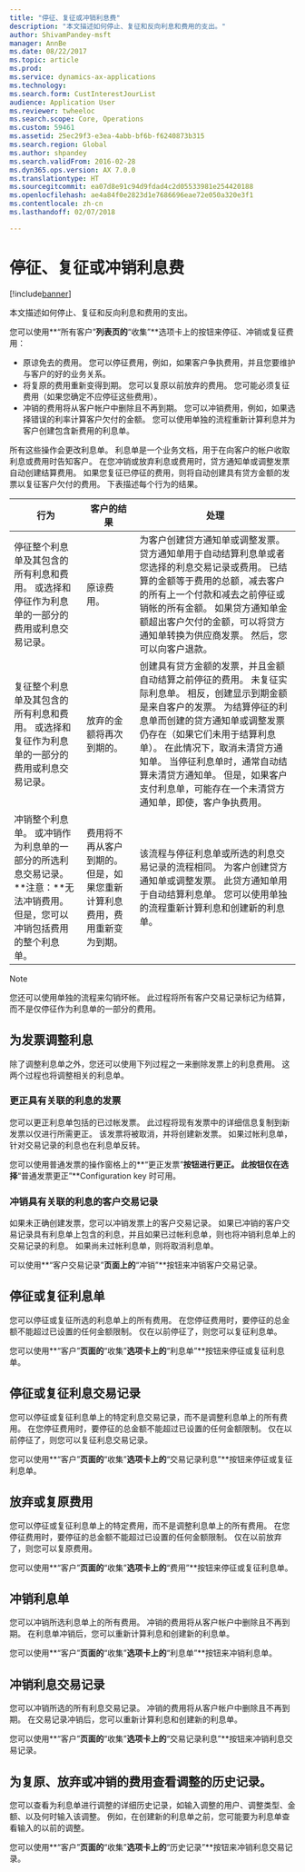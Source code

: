 ```yaml
---
title: "停征、复征或冲销利息费"
description: "本文描述如何停止、复征和反向利息和费用的支出。"
author: ShivamPandey-msft
manager: AnnBe
ms.date: 08/22/2017
ms.topic: article
ms.prod: 
ms.service: dynamics-ax-applications
ms.technology: 
ms.search.form: CustInterestJourList
audience: Application User
ms.reviewer: twheeloc
ms.search.scope: Core, Operations
ms.custom: 59461
ms.assetid: 25ec29f3-e3ea-4abb-bf6b-f6240873b315
ms.search.region: Global
ms.author: shpandey
ms.search.validFrom: 2016-02-28
ms.dyn365.ops.version: AX 7.0.0
ms.translationtype: HT
ms.sourcegitcommit: ea07d8e91c94d9fdad4c2d05533981e254420188
ms.openlocfilehash: ae4a84f0e2823d1e7686696eae72e050a320e3f1
ms.contentlocale: zh-cn
ms.lasthandoff: 02/07/2018

---
```


# <a name="waive-reinstate-or-reverse-interest-fees"></a>停征、复征或冲销利息费

[!include[banner](../includes/banner.md)]


本文描述如何停止、复征和反向利息和费用的支出。

您可以使用**“所有客户”**列表页的**“收集”**选项卡上的按钮来停征、冲销或复征费用：

-   原谅免去的费用。 您可以停征费用，例如，如果客户争执费用，并且您要维护与客户的好的业务关系。
-   将复原的费用重新变得到期。 您可以复原以前放弃的费用。 您可能必须复征费用（如果您确定不应停征这些费用）。
-   冲销的费用将从客户帐户中删除且不再到期。 您可以冲销费用，例如，如果选择错误的利率计算客户欠付的金额。 您可以使用单独的流程重新计算利息并为客户创建包含新费用的利息单。

所有这些操作会更改利息单。 利息单是一个业务文档，用于在向客户的帐户收取利息或费用时告知客户。 在您冲销或放弃利息或费用时，贷方通知单或调整发票自动创建结算费用。 如果您复征已停征的费用，则将自动创建具有贷方金额的发票以复征客户欠付的费用。 下表描述每个行为的结果。

| 行为                                                                                                                                                                                                            | 客户的结果                                                                                             | 处理                                                                                                                                                                                                                                                                                                                                                                                                                                                                                                                                                                                                                                                                                                                         |
|-------------------------------------------------------------------------------------------------------------------------------------------------------------------------------------------------------------------|---------------------------------------------------------------------------------------------------------------------|---------------------------------------------------------------------------------------------------------------------------------------------------------------------------------------------------------------------------------------------------------------------------------------------------------------------------------------------------------------------------------------------------------------------------------------------------------------------------------------------------------------------------------------------------------------------------------------------------------------------------------------------------------------------------------------------------------------------------------|
| 停征整个利息单及其包含的所有利息和费用。 或选择和停征作为利息单的一部分的费用或利息交易记录。                                        | 原谅费用。                                                                                           | 为客户创建贷方通知单或调整发票。 贷方通知单用于自动结算利息单或者您选择的利息交易记录或费用。 已结算的金额等于费用的总额，减去客户的所有上一个付款和减去之前停征或销帐的所有金额。 如果贷方通知单金额超出客户欠付的金额，可以将贷方通知单转换为供应商发票。 然后，您可以向客户退款。                                                       |
| 复征整个利息单及其包含的所有利息和费用。 或选择和复征作为利息单的一部分的费用或利息交易记录。                                | 放弃的金额将再次到期的。                                                                                     | 创建具有贷方金额的发票，并且金额自动结算之前停征的费用。 未复征实际利息单。 相反，创建显示到期金额是来自客户的发票。 为结算停征的利息单而创建的贷方通知单或调整发票仍存在（如果它们未用于结算利息单）。 在此情况下，取消未清贷方通知单。 当停征利息单时，通常自动结算未清贷方通知单。 但是，如果客户支付利息单，可能存在一个未清贷方通知单，即使，客户争执费用。 |
| 冲销整个利息单。 或冲销作为利息单的一部分的所选利息交易记录。 **注意：**无法冲销费用。 但是，您可以冲销包括费用的整个利息单。 | 费用将不再从客户到期的。 但是，如果您重新计算利息费用，费用重新变为到期。 | 该流程与停征利息单或所选的利息交易记录的流程相同。 为客户创建贷方通知单或调整发票。 此贷方通知单用于自动结算利息单。 您可以使用单独的流程重新计算利息和创建新的利息单。                                                                                                                                                                                                                                                                                                                                                                                              |

> [!NOTE] 
> 您还可以使用单独的流程来勾销坏帐。 此过程将所有客户交易记录标记为结算，而不是仅停征作为利息单的一部分的费用。

## <a name="adjust-interest-for-invoices"></a>为发票调整利息
除了调整利息单之外，您还可以使用下列过程之一来删除发票上的利息费用。 这两个过程也将调整相关的利息单。

### <a name="correct-an-invoice-that-has-associated-interest"></a>更正具有关联的利息的发票

您可以更正利息单包括的已过帐发票。 此过程将现有发票中的详细信息复制到新发票以仅进行所需更正。 该发票将被取消，并将创建新发票。 如果过帐利息单，针对交易记录的利息也在利息单反转。 

您可以使用普通发票的操作窗格上的**“更正发票”**按钮进行更正。 此按钮仅在选择**“普通发票更正”**Configuration key 时可用。

### <a name="reverse-a-customer-transaction-that-has-associated-interest"></a>冲销具有关联的利息的客户交易记录

如果未正确创建发票，您可以冲销发票上的客户交易记录。 如果已冲销的客户交易记录具有利息单上包含的利息，并且如果已过帐利息单，则也将冲销利息单上的交易记录的利息。 如果尚未过帐利息单，则将取消利息单。 

可以使用**“客户交易记录”**页面上的**“冲销”**按钮来冲销客户交易记录。

## <a name="waive-or-reinstate-interest-notes"></a>停征或复征利息单
您可以停征或复征所选的利息单上的所有费用。 在您停征费用时，要停征的总金额不能超过已设置的任何金额限制。 仅在以前停征了，则您可以复征利息单。 

您可以使用**“客户”**页面的**“收集”**选项卡上的**“利息单”**按钮来停征或复征利息单。

## <a name="waive-or-reinstate-interest-transactions"></a>停征或复征利息交易记录
您可以停征或复征利息单上的特定利息交易记录，而不是调整利息单上的所有费用。 在您停征费用时，要停征的总金额不能超过已设置的任何金额限制。 仅在以前停征了，则您可以复征利息交易记录。 

您可以使用**“客户”**页面的**“收集”**选项卡上的**“交易记录利息”**按钮来停征或复征利息单。

## <a name="waive-or-reinstate-fees"></a>放弃或复原费用
您可以停征或复征利息单上的特定费用，而不是调整利息单上的所有费用。 在您停征费用时，要停征的总金额不能超过已设置的任何金额限制。 仅在以前放弃了，则您可以复原费用。 

您可以使用**“客户”**页面的**“收集”**选项卡上的**“费用”**按钮来停征或复征利息单。

## <a name="reverse-interest-notes"></a>冲销利息单
您可以冲销所选利息单上的所有费用。 冲销的费用将从客户帐户中删除且不再到期。 在利息单冲销后，您可以重新计算利息和创建新的利息单。 

您可以使用**“客户”**页面的**“收集”**选项卡上的**“利息单”**按钮来冲销利息单。

## <a name="reverse-interest-transactions"></a>冲销利息交易记录
您可以冲销所选的所有利息交易记录。 冲销的费用将从客户帐户中删除且不再到期。 在交易记录冲销后，您可以重新计算利息和创建新的利息单。

您可以使用**“客户”**页面的**“收集”**选项卡上的**“交易记录利息”**按钮来冲销利息交易记录。

## <a name="view-the-history-of-adjustments-for-charges-that-were-waived-reinstated-or-reversed"></a>为复原、放弃或冲销的费用查看调整的历史记录。
您可以查看为利息单进行调整的详细历史记录，如输入调整的用户、调整类型、金额、以及何时输入该调整。 例如，在创建新的利息单之前，您可能要为利息单查看输入的以前的调整。 

您可以使用**“客户”**页面的**“收集”**选项卡上的**“历史记录”**按钮来冲销利息交易记录。




